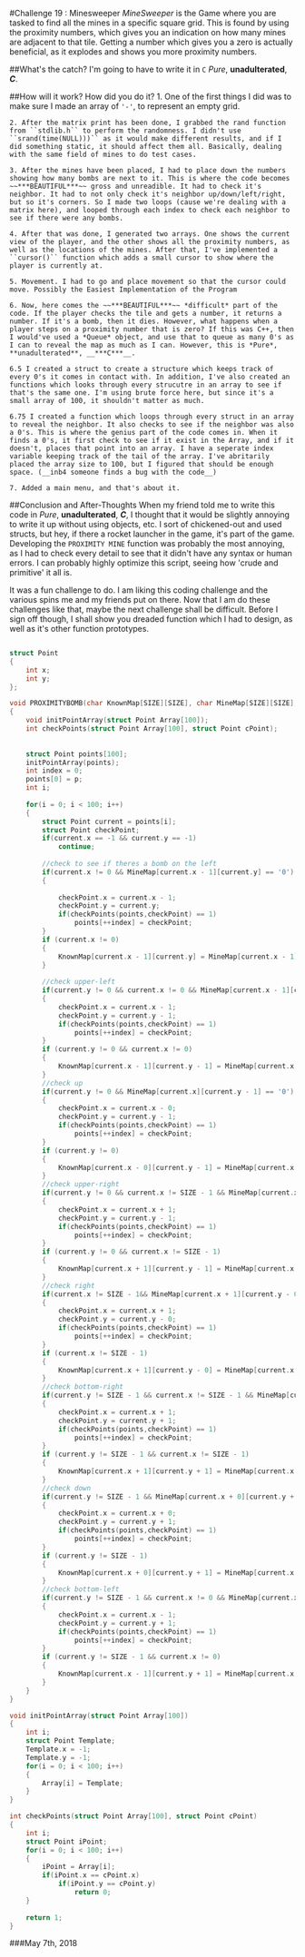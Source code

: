 #Challenge 19 : Minesweeper
*MineSweeper* is the Game where you are tasked to find all the mines in a specific square grid. This is found by using the proximity numbers, which gives you an indication on how many mines are adjacent to that tile. Getting a number which gives you a zero is actually beneficial, as it explodes and shows you more proximity numbers.

##What's the catch?
I'm going to have to write it in ``C`` *Pure*, **unadulterated**, __***C***__.

##How will it work? How did you do it?
    1. One of the first things I did was to make sure I made an array of ``'-'``, to represent an empty grid. 
   
    2. After the matrix print has been done, I grabbed the rand function from ``stdlib.h`` to perform the randomness. I didn't use ``srand(time(NULL)))`` as it would make different results, and if I did something static, it should affect them all. Basically, dealing with the same field of mines to do test cases.
    
    3. After the mines have been placed, I had to place down the numbers showing how many bombs are next to it. This is where the code becomes ~~***BEAUTIFUL***~~ gross and unreadible. It had to check it's neighbor. It had to not only check it's neighbor up/down/left/right, but so it's corners. So I made two loops (cause we're dealing with a matrix here), and looped through each index to check each neighbor to see if there were any bombs.
    
    4. After that was done, I generated two arrays. One shows the current view of the player, and the other shows all the proximity numbers, as well as the locations of the mines. After that, I've implemented a ``cursor()`` function which adds a small cursor to show where the player is currently at.
    
    5. Movement. I had to go and place movement so that the cursor could move. Possibly the Easiest Implementation of the Program
    
    6. Now, here comes the ~~***BEAUTIFUL***~~ *difficult* part of the code. If the player checks the tile and gets a number, it returns a number. If it's a bomb, then it dies. However, what happens when a player steps on a proximity number that is zero? If this was C++, then I would've used a *Queue* object, and use that to queue as many 0's as I can to reveal the map as much as I can. However, this is *Pure*, **unadulterated**, __***C***__.
    
    6.5 I created a struct to create a structure which keeps track of every 0's it comes in contact with. In addition, I've also created an functions which looks through every strucutre in an array to see if that's the same one. I'm using brute force here, but since it's a small array of 100, it shouldn't matter as much.
    
    6.75 I created a function which loops through every struct in an array to reveal the neighbor. It also checks to see if the neighbor was also a 0's. This is where the genius part of the code comes in. When it finds a 0's, it first check to see if it exist in the Array, and if it doesn't, places that point into an array. I have a seperate index variable keeping track of the tail of the array. I've abritarily placed the array size to 100, but I figured that should be enough space. (__inb4 someone finds a bug with the code__)
    
    7. Added a main menu, and that's about it.
    
##Conclusion and After-Thoughts
When my friend told me to write this code in *Pure*, **unadulterated**, __***C***__, I thought that it would be slightly annoying to write it up without using objects, etc. I sort of chickened-out and used structs, but hey, if there a rocket launcher in the game, it's part of the game. Developing the ``PROXIMITY MINE`` function was probably the most annoying, as I had to check every detail to see that it didn't have any syntax or human errors. I can probably highly optimize this script, seeing how 'crude and primitive' it all is.

It was a fun challenge to do. I am liking this coding challenge and the various spins me and my friends put on there. Now that I am do these challenges like that, maybe the next challenge shall be difficult. Before I sign off though, I shall show you dreaded function which I had to design, as well as it's other function prototypes.

```c

struct Point
{
	int x;
	int y;
};

void PROXIMITYBOMB(char KnownMap[SIZE][SIZE], char MineMap[SIZE][SIZE], struct Point p)
{
	void initPointArray(struct Point Array[100]);
	int checkPoints(struct Point Array[100], struct Point cPoint);
	
	
	struct Point points[100];
	initPointArray(points);
	int index = 0;
	points[0] = p;
	int i;
	
	for(i = 0; i < 100; i++)
	{
		struct Point current = points[i];
		struct Point checkPoint;
		if(current.x == -1 && current.y == -1)
			continue;
			
		//check to see if theres a bomb on the left
		if(current.x != 0 && MineMap[current.x - 1][current.y] == '0')
		{
			
			checkPoint.x = current.x - 1;
			checkPoint.y = current.y;
			if(checkPoints(points,checkPoint) == 1)
				points[++index] = checkPoint;
		}
		if (current.x != 0)
		{
			KnownMap[current.x - 1][current.y] = MineMap[current.x - 1][ current.y];
		}
		
		//check upper-left
		if(current.y != 0 && current.x != 0 && MineMap[current.x - 1][current.y - 1] == '0')
		{
			checkPoint.x = current.x - 1;
			checkPoint.y = current.y - 1;
			if(checkPoints(points,checkPoint) == 1)
				points[++index] = checkPoint;
		}
		if (current.y != 0 && current.x != 0)
		{
			KnownMap[current.x - 1][current.y - 1] = MineMap[current.x - 1][ current.y - 1];
		}
		//check up
		if(current.y != 0 && MineMap[current.x][current.y - 1] == '0')
		{
			checkPoint.x = current.x - 0;
			checkPoint.y = current.y - 1;
			if(checkPoints(points,checkPoint) == 1)
				points[++index] = checkPoint;
		}
		if (current.y != 0)
		{
			KnownMap[current.x - 0][current.y - 1] = MineMap[current.x - 0][ current.y - 1];
		}
		//check upper-right
		if(current.y != 0 && current.x != SIZE - 1 && MineMap[current.x + 1][current.y - 1] == '0')
		{
			checkPoint.x = current.x + 1;
			checkPoint.y = current.y - 1;
			if(checkPoints(points,checkPoint) == 1)
				points[++index] = checkPoint;
		}
		if (current.y != 0 && current.x != SIZE - 1)
		{
			KnownMap[current.x + 1][current.y - 1] = MineMap[current.x + 1][ current.y - 1];
		}
		//check right
		if(current.x != SIZE - 1&& MineMap[current.x + 1][current.y - 0] == '0')
		{
			checkPoint.x = current.x + 1;
			checkPoint.y = current.y - 0;
			if(checkPoints(points,checkPoint) == 1)
				points[++index] = checkPoint;
		}
		if (current.x != SIZE - 1)
		{
			KnownMap[current.x + 1][current.y - 0] = MineMap[current.x + 1][ current.y - 0];
		}
		//check bottom-right
		if(current.y != SIZE - 1 && current.x != SIZE - 1 && MineMap[current.x + 1][current.y + 1] == '0')
		{
			checkPoint.x = current.x + 1;
			checkPoint.y = current.y + 1;
			if(checkPoints(points,checkPoint) == 1)
				points[++index] = checkPoint;
		}
		if (current.y != SIZE - 1 && current.x != SIZE - 1)
		{
			KnownMap[current.x + 1][current.y + 1] = MineMap[current.x + 1][ current.y + 1];
		}
		//check down
		if(current.y != SIZE - 1 && MineMap[current.x + 0][current.y + 1] == '0')
		{
			checkPoint.x = current.x + 0;
			checkPoint.y = current.y + 1;
			if(checkPoints(points,checkPoint) == 1)
				points[++index] = checkPoint;
		}
		if (current.y != SIZE - 1)
		{
			KnownMap[current.x + 0][current.y + 1] = MineMap[current.x + 0][ current.y + 1];
		}
		//check bottom-left
		if(current.y != SIZE - 1 && current.x != 0 && MineMap[current.x - 1][current.y + 1] == '0')
		{
			checkPoint.x = current.x - 1;
			checkPoint.y = current.y + 1;
			if(checkPoints(points,checkPoint) == 1)
				points[++index] = checkPoint;
		}
		if (current.y != SIZE - 1 && current.x != 0)
		{
			KnownMap[current.x - 1][current.y + 1] = MineMap[current.x - 1][ current.y + 1];
		}
	}
}

void initPointArray(struct Point Array[100])
{
	int i;
	struct Point Template;
	Template.x = -1;
	Template.y = -1;
	for(i = 0; i < 100; i++)
	{
		Array[i] = Template;
	}
}

int checkPoints(struct Point Array[100], struct Point cPoint)
{
	int i;
	struct Point iPoint;
	for(i = 0; i < 100; i++)
	{
		iPoint = Array[i];
		if(iPoint.x == cPoint.x)
			if(iPoint.y == cPoint.y)
				return 0;
	}
	
	return 1;
}

```
###May 7th, 2018



